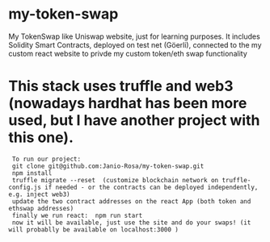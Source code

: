 # my-token-swap
My TokenSwap like Uniswap website, just for learning purposes. It includes Solidity Smart Contracts, deployed on test net (Göerli), connected to the my custom react website to privde my custom token/eth swap functionality

# This stack uses truffle and web3 (nowadays hardhat has been more used, but I have another project with this one).
```
 To run our project:
 git clone git@github.com:Janio-Rosa/my-token-swap.git
 npm install
 truffle migrate --reset  (customize blockchain network on truffle-config.js if needed - or the contracts can be deployed independently, e.g. inject web3)
 update the two contract addresses on the react App (both token and ethswap addresses)
 finally we run react:  npm run start
 now it will be available, just use the site and do your swaps! (it will probablly be available on localhost:3000 )
```
